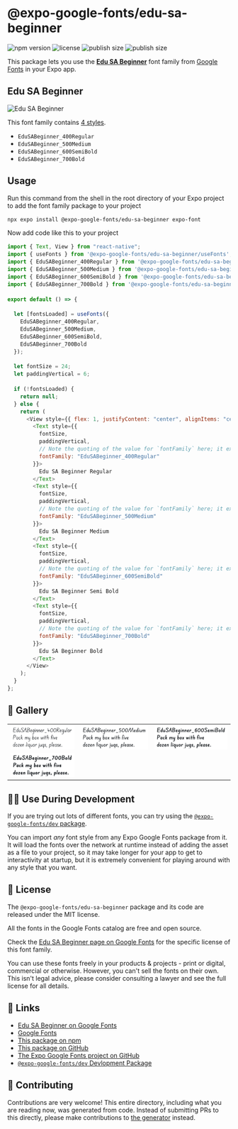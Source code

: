 # @expo-google-fonts/edu-sa-beginner

![npm version](https://flat.badgen.net/npm/v/@expo-google-fonts/edu-sa-beginner)
![license](https://flat.badgen.net/github/license/expo/google-fonts)
![publish size](https://flat.badgen.net/packagephobia/install/@expo-google-fonts/edu-sa-beginner)
![publish size](https://flat.badgen.net/packagephobia/publish/@expo-google-fonts/edu-sa-beginner)

This package lets you use the [**Edu SA Beginner**](https://fonts.google.com/specimen/Edu+SA+Beginner) font family from [Google Fonts](https://fonts.google.com/) in your Expo app.

## Edu SA Beginner

![Edu SA Beginner](./font-family.png)

This font family contains [4 styles](#-gallery).

- `EduSABeginner_400Regular`
- `EduSABeginner_500Medium`
- `EduSABeginner_600SemiBold`
- `EduSABeginner_700Bold`

## Usage

Run this command from the shell in the root directory of your Expo project to add the font family package to your project

```sh
npx expo install @expo-google-fonts/edu-sa-beginner expo-font
```

Now add code like this to your project

```js
import { Text, View } from "react-native";
import { useFonts } from '@expo-google-fonts/edu-sa-beginner/useFonts';
import { EduSABeginner_400Regular } from '@expo-google-fonts/edu-sa-beginner/400Regular';
import { EduSABeginner_500Medium } from '@expo-google-fonts/edu-sa-beginner/500Medium';
import { EduSABeginner_600SemiBold } from '@expo-google-fonts/edu-sa-beginner/600SemiBold';
import { EduSABeginner_700Bold } from '@expo-google-fonts/edu-sa-beginner/700Bold';

export default () => {

  let [fontsLoaded] = useFonts({
    EduSABeginner_400Regular, 
    EduSABeginner_500Medium, 
    EduSABeginner_600SemiBold, 
    EduSABeginner_700Bold
  });

  let fontSize = 24;
  let paddingVertical = 6;

  if (!fontsLoaded) {
    return null;
  } else {
    return (
      <View style={{ flex: 1, justifyContent: "center", alignItems: "center" }}>
        <Text style={{
          fontSize,
          paddingVertical,
          // Note the quoting of the value for `fontFamily` here; it expects a string!
          fontFamily: "EduSABeginner_400Regular"
        }}>
          Edu SA Beginner Regular
        </Text>
        <Text style={{
          fontSize,
          paddingVertical,
          // Note the quoting of the value for `fontFamily` here; it expects a string!
          fontFamily: "EduSABeginner_500Medium"
        }}>
          Edu SA Beginner Medium
        </Text>
        <Text style={{
          fontSize,
          paddingVertical,
          // Note the quoting of the value for `fontFamily` here; it expects a string!
          fontFamily: "EduSABeginner_600SemiBold"
        }}>
          Edu SA Beginner Semi Bold
        </Text>
        <Text style={{
          fontSize,
          paddingVertical,
          // Note the quoting of the value for `fontFamily` here; it expects a string!
          fontFamily: "EduSABeginner_700Bold"
        }}>
          Edu SA Beginner Bold
        </Text>
      </View>
    );
  }
};
```

## 🔡 Gallery


||||
|-|-|-|
|![EduSABeginner_400Regular](./400Regular/EduSABeginner_400Regular.ttf.png)|![EduSABeginner_500Medium](./500Medium/EduSABeginner_500Medium.ttf.png)|![EduSABeginner_600SemiBold](./600SemiBold/EduSABeginner_600SemiBold.ttf.png)||
|![EduSABeginner_700Bold](./700Bold/EduSABeginner_700Bold.ttf.png)||||


## 👩‍💻 Use During Development

If you are trying out lots of different fonts, you can try using the [`@expo-google-fonts/dev` package](https://github.com/expo/google-fonts/tree/master/font-packages/dev#readme).

You can import _any_ font style from any Expo Google Fonts package from it. It will load the fonts over the network at runtime instead of adding the asset as a file to your project, so it may take longer for your app to get to interactivity at startup, but it is extremely convenient for playing around with any style that you want.


## 📖 License

The `@expo-google-fonts/edu-sa-beginner` package and its code are released under the MIT license.

All the fonts in the Google Fonts catalog are free and open source.

Check the [Edu SA Beginner page on Google Fonts](https://fonts.google.com/specimen/Edu+SA+Beginner) for the specific license of this font family.

You can use these fonts freely in your products & projects - print or digital, commercial or otherwise. However, you can't sell the fonts on their own. This isn't legal advice, please consider consulting a lawyer and see the full license for all details.

## 🔗 Links

- [Edu SA Beginner on Google Fonts](https://fonts.google.com/specimen/Edu+SA+Beginner)
- [Google Fonts](https://fonts.google.com/)
- [This package on npm](https://www.npmjs.com/package/@expo-google-fonts/edu-sa-beginner)
- [This package on GitHub](https://github.com/expo/google-fonts/tree/master/font-packages/edu-sa-beginner)
- [The Expo Google Fonts project on GitHub](https://github.com/expo/google-fonts)
- [`@expo-google-fonts/dev` Devlopment Package](https://github.com/expo/google-fonts/tree/master/font-packages/dev)

## 🤝 Contributing

Contributions are very welcome! This entire directory, including what you are reading now, was generated from code. Instead of submitting PRs to this directly, please make contributions to [the generator](https://github.com/expo/google-fonts/tree/master/packages/generator) instead.
